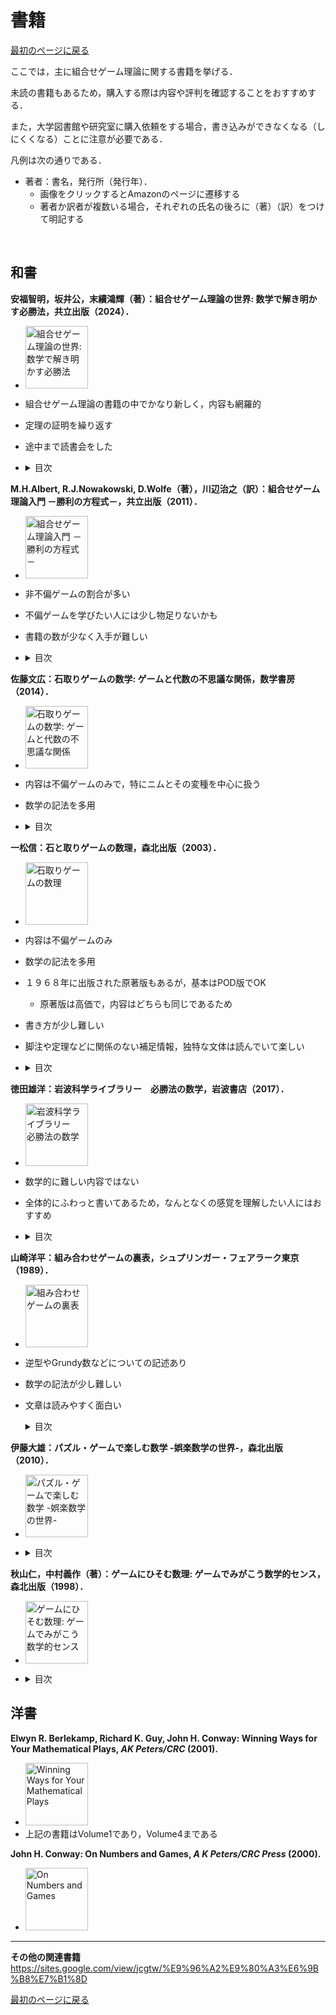 # 書籍

<a href="../readme.md?id=book">最初のページに戻る</a>

ここでは，主に組合せゲーム理論に関する書籍を挙げる．

未読の書籍もあるため，購入する際は内容や評判を確認することをおすすめする．

また，大学図書館や研究室に購入依頼をする場合，書き込みができなくなる（しにくくなる）ことに注意が必要である．

凡例は次の通りである．
- 著者：書名，発行所（発行年）．
    - 画像をクリックするとAmazonのページに遷移する
    - 著者か訳者が複数いる場合，それぞれの氏名の後ろに（著）（訳）をつけて明記する
<br>

## 和書

**安福智明，坂井公，末續鴻輝（著）：組合せゲーム理論の世界: 数学で解き明かす必勝法，共立出版（2024）．**
- <a href="https://www.amazon.co.jp/dp/4320115589" target="_blank"><img src="https://m.media-amazon.com/images/I/71K0LYzowyL._SY522_.jpg" alt="組合せゲーム理論の世界: 数学で解き明かす必勝法" width="100"></a>
- 組合せゲーム理論の書籍の中でかなり新しく，内容も網羅的
- 定理の証明を繰り返す
- 途中まで読書会をした
- 
    <details>
    <summary>目次</summary>

    第１章　組合せゲーム

    第２章　ニムとグランディ数

    第３章　様々な不偏ゲーム

    第４章　非不偏ゲームの性質

    第５章　様々な局面の値

    第６章　超現実数とゲームの終局値

    第７章　発展的な話題

    解答例
    
    関連図書
    
    索引
    </details>

**M.H.Albert, R.J.Nowakowski, D.Wolfe（著），川辺治之（訳）：組合せゲーム理論入門 －勝利の方程式－，共立出版（2011）．**
- <a href="https://www.amazon.co.jp/dp/432001975X" target="_blank"><img src="https://m.media-amazon.com/images/I/51tjC1JCE7L.jpg" alt="組合せゲーム理論入門 －勝利の方程式－" width="100"></a>
- 非不偏ゲームの割合が多い
- 不偏ゲームを学びたい人には少し物足りないかも
- 書籍の数が少なく入手が難しい
- 
    <details>
    <summary>目次</summary>

    第０章　組合せゲーム理論とは

    第１章　ゲームの基本的な技法

    第２章　帰結類

    第３章　ゲームの一般理論に向けて

    第４章　ゲームの代数

    第５章　ゲームの値

    第６章　ゲームの構造

    第７章　不偏ゲーム

    第８章　ゲームの温度

    第９章　全微小ゲーム

    第ω章　組合せゲーム理論の最近の動向

    付録A　降下型帰納法
    
    付録B　CGSuite
    
    付録C　解答
    
    付録D　ゲームの規則集
    </details>

**佐藤文広：石取りゲームの数学: ゲームと代数の不思議な関係，数学書房（2014）．**
- <a href="https://www.amazon.co.jp/dp/490334276X" target="_blank"><img src="https://m.media-amazon.com/images/I/61i3avoBPQL._SY522_.jpg" alt="石取りゲームの数学: ゲームと代数の不思議な関係" width="100"></a>
- 内容は不偏ゲームのみで，特にニムとその変種を中心に扱う
- 数学の記法を多用
- 
    <details>
    <summary>目次</summary>

    第１章　三山くずし

    第２章　三山くずしを一般化する

    第３章　ゲームの和とニム和

    第４章　ニム変奏曲

    第５章　制限ニムとグランディ数列

    第６章　山の分割を許すニム

    第７章　ニム積とゲーム

    第８章　ポセット上のコイン裏返しゲームとその積

    第９章　チャヌシッチ(ワイトホフの二山くずし)

    第１０章　マヤゲーム

    第１１章　ハッケンブッシュ

    第１２章　最後は負けるが勝ち
    </details>

**一松信：石と取りゲームの数理，森北出版（2003）．**
- <a href="https://www.amazon.co.jp/dp/462701029X" target="_blank"><img src="https://m.media-amazon.com/images/I/41kVx1bRi6L.jpg" alt="石取りゲームの数理" width="100"></a>
- 内容は不偏ゲームのみ
- 数学の記法を多用
- １９６８年に出版された原著版もあるが，基本はPOD版でOK
    - 原著版は高価で，内容はどちらも同じであるため
- 書き方が少し難しい
- 脚注や定理などに関係のない補足情報，独特な文体は読んでいて楽しい
- 
    <details>
    <summary>目次</summary>

    １章　三山崩し
    
    ２章　ニム(拡張と変形)
    
    ３章　糸切りゲームとドーソンのゲーム
    
    ４章　基本定理
    
    ５章　G数の周期性
    
    ６章　チャヌシッツィ
    
    ７章　佐藤のゲーム
    
    ８章　逆形のゲーム
    
    付録１　数学的帰納法
    
    付録２　二進法と二進加法
    
    付録３　計算機と石とりゲーム
    </details>

**徳田雄洋：岩波科学ライブラリー　必勝法の数学，岩波書店（2017）．**
- <a href="https://www.amazon.co.jp/dp/4000296639" target="_blank"><img src="https://m.media-amazon.com/images/I/71A+GL2btiL._SY522_.jpg" alt="岩波科学ライブラリー　必勝法の数学" width="100"></a>
- 数学的に難しい内容ではない
- 全体的にふわっと書いてあるため，なんとなくの感覚を理解したい人にはおすすめ
- 
    <details>
    <summary>目次</summary>

    はじめに――もはや人間はコンピュータに勝てない？
    
    第１章　チェスの勝敗は，先手・後手を決めた時点で決まる
    
    第２章　2山くずしで，山のサイズが同じなら後手必勝，違えば先手必勝
    
    第３章　役割区別なしの交互型ゲームはあるサイズの1山くずしと等価
    
    第４章　2人のチェスのチャンピオンと同時対戦して1人に負けない方法がある
    
    第５章　2者択一予言の的中率を一定値に保証できる
    
    第６章　相手も自分も合理的に行動するなら両者の選択は予測できるか
    
    第７章　慎重な投資と大胆な投資はどちらがよいか
    
    第８章　会社合併問題は合計人数最小の2社を合併すればよい
    
    第９章　理想的なコンピュータも勝てない判定ゲームが存在する
    
    おわりに――21世紀，そしてこれからの必勝法
    </details>

**山崎洋平：組み合わせゲームの裏表，シュプリンガー・フェアラーク東京（1989）．**
- <a href="https://www.amazon.co.jp/dp/4431705481" target="_blank"><img src="https://m.media-amazon.com/images/I/41V4usCBVJL.jpg" alt="組み合わせゲームの裏表" width="100"></a>
- 逆型やGrundy数などについての記述あり
- 数学の記法が少し難しい
- 文章は読みやすく面白い
    <details>
    <summary>目次</summary>

    第Ⅰ部　分割ゲーム
    
    &emsp;&emsp;第１章　シャノンのゲームとその仲間たち
    
    &emsp;&emsp;第２章　分割ゲーム
    
    &emsp;&emsp;第３章　ヘックス詳伝

    第Ⅱ部　石取りゲーム
    
    &emsp;&emsp;第４章　石取りゲーム
    
    &emsp;&emsp;第５章　石取りゲームのいろいろ
    
    第Ⅲ部　その他のゲーム
    
    &emsp;&emsp;第６章　ゲームの理論と碁，配置ゲーム
    
    &emsp;&emsp;第７書　チェスの終盤
    
    補充
    </details>

**伊藤大雄：パズル・ゲームで楽しむ数学 -娯楽数学の世界-，森北出版（2010）．**
- <a href="https://www.amazon.co.jp/dp/4627017715" target="_blank"><img src="https://m.media-amazon.com/images/I/61UitvUbz1L.jpg" alt="パズル・ゲームで楽しむ数学 -娯楽数学の世界-" width="100"></a>
- 
    <details>
    <summary>目次</summary>

    第１章　天秤問題
    
    第２章　ケーキ分割問題
    
    第３章　ハラリイの一般化三並べ
    
    第４章　ニムと半順序集合ゲーム
    
    第５章　気まぐれな神様
    
    第６章一般化ジャンケン
    </details>


**秋山仁，中村義作（著）：ゲームにひそむ数理: ゲームでみがこう数学的センス，森北出版（1998）．**
- <a href="https://www.amazon.co.jp/dp/4627016514" target="_blank"><img src="https://m.media-amazon.com/images/I/91K5z02kd3L._SY522_.jpg" alt="ゲームにひそむ数理: ゲームでみがこう数学的センス" width="100"></a>
- 
    <details>
    <summary>目次</summary>

    第１章　ペグ・ソリテア
    
    第２章　ペグ・ソリテアの変形と一般化
    
    第３章　飛び石ゲームとその周辺
    
    第４章　周遊ゲーム
    
    第５章　15ゲーム
    
    第６章　石取りゲーム
    
    第７章　いろいろな2人ゲーム
    </details>



## 洋書

**Elwyn R. Berlekamp, Richard K. Guy, John H. Conway: Winning Ways for Your Mathematical Plays, *AK Peters/CRC* (2001).**
- <a href="https://www.amazon.co.jp/dp/1568811306" target="_blank"><img src="https://m.media-amazon.com/images/I/61zWy9u87IL._SY522_.jpg" alt="Winning Ways for Your Mathematical Plays" width="100"></a>
- 上記の書籍はVolume1であり，Volume4まである

**John H. Conway: On Numbers and Games, *A K Peters/CRC Press* (2000).**
- <a href="https://www.amazon.co.jp/dp/1568811276" target="_blank"><img src="https://m.media-amazon.com/images/I/61+bT1+3KtL._SY522_.jpg" alt="On Numbers and Games" width="100"></a>

---

**その他の関連書籍**
https://sites.google.com/view/jcgtw/%E9%96%A2%E9%80%A3%E6%9B%B8%E7%B1%8D

<a href="../readme.md?id=book">最初のページに戻る</a>





